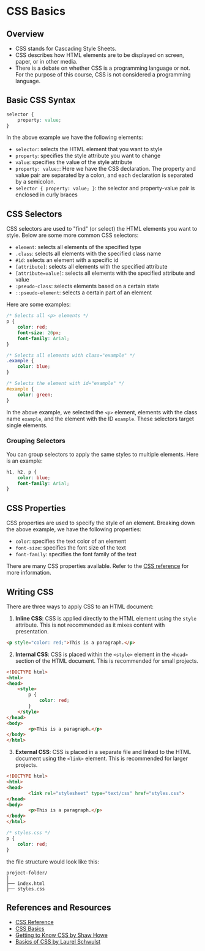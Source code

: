 # CSS Basics

## Overview

- CSS stands for Cascading Style Sheets.
- CSS describes how HTML elements are to be displayed on screen, paper, or in other media.
- There is a debate on whether CSS is a programming language or not. For the purpose of this course, CSS is not considered a programming language.

## Basic CSS Syntax

```css
selector {
    property: value;
}
```

In the above example we have the following elements:

- `selector`: selects the HTML element that you want to style
- `property`: specifies the style attribute you want to change
- `value`: specifies the value of the style attribute
- `property: value;`: Here we have the CSS declaration. The property and value pair are separated by a colon, and each declaration is separated by a semicolon.
- `selector { property: value; }`: the selector and property-value pair is enclosed in curly braces

## CSS Selectors

CSS selectors are used to "find" (or select) the HTML elements you want to style. Below are some more common CSS selectors:

- `element`: selects all elements of the specified type
- `.class`: selects all elements with the specified class name
- `#id`: selects an element with a specific id
- `[attribute]`: selects all elements with the specified attribute
- `[attribute=value]`: selects all elements with the specified attribute and value
- `:pseudo-class`: selects elements based on a certain state
- `::pseudo-element`: selects a certain part of an element

Here are some examples:

```css
/* Selects all <p> elements */
p {
    color: red;
    font-size: 20px;
    font-family: Arial;
}

/* Selects all elements with class="example" */
.example {
    color: blue;
}

/* Selects the element with id="example" */
#example {
    color: green;
}
```

In the above example, we selected the `<p>` element, elements with the class name `example`, and the element with the ID `example`. These selectors target single elements.

### Grouping Selectors

You can group selectors to apply the same styles to multiple elements. Here is an example:

```css
h1, h2, p {
    color: blue;
    font-family: Arial;
}
```

## CSS Properties

CSS properties are used to specify the style of an element. Breaking down the above example, we have the following properties:

- `color`: specifies the text color of an element
- `font-size`: specifies the font size of the text
- `font-family`: specifies the font family of the text

There are many CSS properties available. Refer to the [CSS reference](https://developer.mozilla.org/en-US/docs/Web/CSS/Reference) for more information.
  
## Writing CSS

There are three ways to apply CSS to an HTML document:

1. **Inline CSS**: CSS is applied directly to the HTML element using the `style` attribute. This is not recommended as it mixes content with presentation.

```html
<p style="color: red;">This is a paragraph.</p>
```

2. **Internal CSS**: CSS is placed within the `<style>` element in the `<head>` section of the HTML document. This is recommended for small projects.

```html
<!DOCTYPE html>
<html>
<head>
    <style>
        p {
            color: red;
        }
    </style>
</head>
<body>
        <p>This is a paragraph.</p>
</body>
</html>
```

3. **External CSS**: CSS is placed in a separate file and linked to the HTML document using the `<link>` element. This is recommended for larger projects.

```html
<!DOCTYPE html>
<html>
<head>
        <link rel="stylesheet" type="text/css" href="styles.css">
</head>
<body>
        <p>This is a paragraph.</p>
</body>
</html>
```

``` css
/* styles.css */
p {
    color: red;
}
```

the file structure would look like this:

```
project-folder/
│
├── index.html
├── styles.css
```

## References and Resources

- [CSS Reference](https://developer.mozilla.org/en-US/docs/Web/CSS/Reference)
- [CSS Basics](https://developer.mozilla.org/en-US/docs/Learn/Getting_started_with_the_web/CSS_basics)
- [Getting to Know CSS by Shaw Howe](https://learn.shayhowe.com/html-css/getting-to-know-css/)
- [Basics of CSS by Laurel Schwulst](https://www.youtube.com/watch?v=BUZIaTHm_oE&feature=youtu.be)
